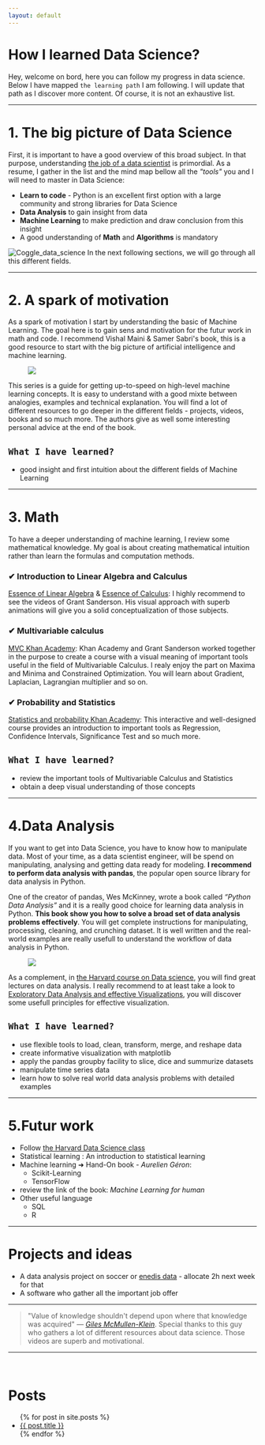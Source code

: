 ```yaml
---
layout: default
---
```

# How I learned Data Science?
Hey, welcome on bord, here you can follow my progress in data science. Below I have mapped `the learning path` I am following. I will update that path as I discover more content. Of course, it is not an exhaustive list. 
<hr>

# 1.  The big picture of Data Science
First, it is important to have a good overview of this broad subject. In that purpose, understanding [the job of a data scientist]({{site.url}}/my_blog/what_does_a_datascientist) is primordial. As a resume, I gather in the list and the mind map bellow all the *"tools"* you and I will need to master in Data Science:

  - **Learn to code** - Python is an excellent first option with a large community and strong libraries for Data Science
  - **Data Analysis** to gain insight from data
  - **Machine Learning** to make prediction and draw conclusion from this insight
  - A good understanding of **Math** and **Algorithms** is mandatory 

![Coggle_data_science](assets/mind_map2.png)
In the next following sections, we will go through all this different fields.

  
<hr>

# 2.  A spark of motivation
As a spark of motivation I start by understanding the basic of Machine Learning. The goal here is to gain sens and motivation for the futur work in math and code. I recommend Vishal Maini & Samer Sabri's book, this is a good resource to start with the big picture of artificial intelligence and machine learning.

<figure>
  <a href="https://medium.com/machine-learning-for-humans/why-machine-learning-matters-6164faf1df12"><img src="./assets/ml_human.jpg">
  </a>
</figure>

This series is a guide for getting up-to-speed on high-level machine learning concepts. It is easy to understand with a good mixte between analogies, examples and technical explanation. You will find a lot of different resources to go deeper in the different fields - projects, videos, books and so much more. The authors give as well some interesting personal advice at the end of the book.

## `What I have learned?`
  - good insight and first intuition about the different fields of Machine Learning 

<hr>

# 3. Math
To have a deeper understanding of machine learning, I review some mathematical knowledge. My goal is about creating mathematical intuition rather than learn the formulas and computation methods. 
### ✔︎ Introduction to Linear Algebra and Calculus
  [Essence of Linear Algebra](https://www.youtube.com/playlist?list=PLZHQObOWTQDPD3MizzM2xVFitgF8hE_ab) & [Essence of Calculus](https://www.youtube.com/playlist?list=PLZHQObOWTQDMsr9K-rj53DwVRMYO3t5Yr): I highly recommend to see the videos of Grant Sanderson. His visual approach with superb animations will give you a solid conceptualization of those subjects. 

### ✔︎ Multivariable calculus 
  [MVC Khan Academy](https://www.khanacademy.org/math/multivariable-calculus): Khan Academy and Grant Sanderson worked together in the purpose to create a course with a visual meaning of important tools useful in the field of Multivariable Calculus. I realy enjoy the part on Maxima and Minima and Constrained Optimization. You will learn about Gradient, Laplacian, Lagrangian multiplier and so on. 

### ✔︎ Probability and Statistics
  [Statistics and probability Khan Academy](https://www.khanacademy.org/math/statistics-probability): This interactive and well-designed course provides an introduction to important tools as Regression, Confidence Intervals, Significance Test and so much more. 

## `What I have learned?`
  - review the important tools of Multivariable Calculus and Statistics
  - obtain a deep visual understanding of those concepts
<hr>

# 4.Data Analysis 
If you want to get into Data Science, you have to know how to manipulate data. Most of your time, as a data scientist engineer, will be spend on manipulating, analysing and getting data ready for modeling. **I recommend to perform data analysis with pandas**, the popular open source library for data analysis in Python. 


One of the creator of pandas, Wes McKinney, wrote a book called *“Python Data Analysis”* and it is a really good choice for learning data analysis in Python. **This book show you how to solve a broad set of data analysis problems effectively**. You will get complete instructions for manipulating, processing, cleaning, and crunching dataset. It is well written and the real-world examples are really usefull to understand the workflow of data analysis in Python.


<figure>
  <a href="https://www.oreilly.com/library/view/python-for-data/9781491957653/"><img src="./assets/book_data_analysis.jpg">
  </a>
</figure>

As a complement, in [the Harvard course on Data science](https://matterhorn.dce.harvard.edu/engage/ui/index.html#/2016/01/14328), you will find great lectures on data analysis. I really recommend to at least take a look to [Exploratory Data Analysis and effective Visualizations](https://matterhorn.dce.harvard.edu/engage/player/watch.html?id=4dc7719e-1ef4-4ee5-a9d9-fc48c3e13185), you will discover some usefull principles for effective visualization. 


## `What I have learned?`
- use flexible tools to load, clean, transform, merge, and reshape data
- create informative visualization with matplotlib
- apply the pandas groupby facility to slice, dice and summurize datasets
- manipulate time series data
- learn how to solve real world data analysis problems with detailed examples
<hr>

# 5.Futur work
- Follow [the Harvard Data Science class](https://matterhorn.dce.harvard.edu/engage/ui/index.html#/2016/01/14328)
- Statistical learning : An introduction to statistical learning
- Machine learning ➜ Hand-On book - *Aurelien Géron*:
  * Scikit-Learning  
  * TensorFlow
- review the link of the book: *Machine Learning for human*
- Other useful language  
  * SQL 
  * R  
<hr>

# Projects and ideas
- A data analysis project on soccer or [enedis data](https://data.enedis.fr/explore/?sort=modified&refine.theme=%C3%89nergie) - allocate 2h next week for that
- A software who gather all the important job offer
<hr>

> "Value of knowledge shouldn't depend upon where that knowledge was acquired" <cite>&mdash; [*Giles McMullen-Klein*](https://www.youtube.com/channel/UC68KSmHePPePCjW4v57VPQg)</cite>. Special thanks to this guy who gathers a lot of different resources about data science. Those videos are superb and motivational.




<hr>
<br>
 <h1>Posts</h1>
<ul>
  {% for post in site.posts %}
    <li>
      <a href="/my_blog{{ post.url }}">{{ post.title }}</a>
    </li>
  {% endfor %}
</ul>




